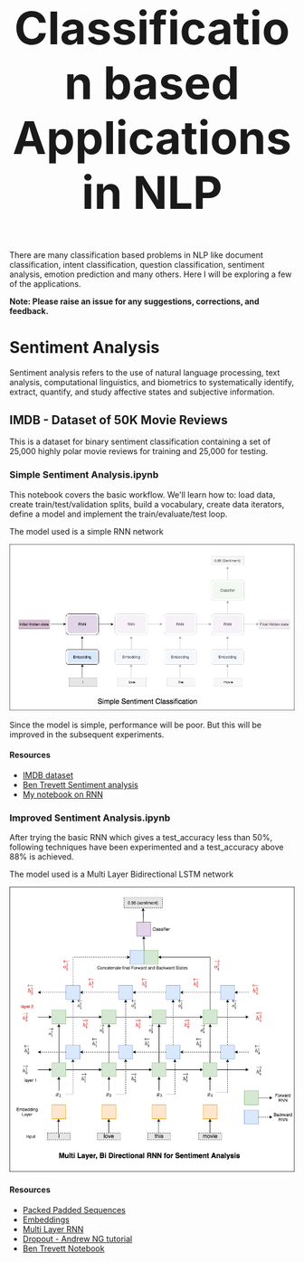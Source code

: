 <h1 align="center" style="font-size:80px">
    Classification based Applications in NLP
</h1>

There are many classification based problems in NLP like document classification, intent classification, question classification, sentiment analysis, emotion prediction and many others. Here I will be exploring a few of the applications.

**Note: Please raise an issue for any suggestions, corrections, and feedback.**

# Sentiment Analysis

Sentiment analysis refers to the use of natural language processing, text analysis, computational linguistics, and biometrics to systematically identify, extract, quantify, and study affective states and subjective information.

## IMDB - Dataset of 50K Movie Reviews

This is a dataset for binary sentiment classification containing a set of 25,000 highly polar movie reviews for training and 25,000 for testing. 

### Simple Sentiment Analysis.ipynb

This notebook covers the basic workflow. We'll learn how to: load data, create train/test/validation splits, build a vocabulary, create data iterators, define a model and implement the train/evaluate/test loop.

The model used is a simple RNN network

![sentiment](../../assets/images/applications/sentiment/simple.gif)

Since the model is simple, performance will be poor. But this will be improved in the subsequent experiments.

#### Resources

- [IMDB dataset](http://ai.stanford.edu/~amaas/data/sentiment/)
- [Ben Trevett Sentiment analysis](https://github.com/bentrevett/pytorch-sentiment-analysis)
- [My notebook on RNN](https://github.com/graviraja/100-Days-of-NLP/blob/master/architectures/RNN.ipynb)

### Improved Sentiment Analysis.ipynb

After trying the basic RNN which gives a test_accuracy less than 50%, following techniques have been experimented and a test_accuracy above 88% is achieved.

The model used is a Multi Layer Bidirectional LSTM network

![sentiment](../../assets/images/applications/sentiment/improved.png)

#### Resources

- [Packed Padded Sequences](https://github.com/graviraja/pytorch-sample-codes/blob/master/pad_sequences.py)
- [Embeddings](https://github.com/graviraja/100-Days-of-NLP/tree/master/embeddings)
- [Multi Layer RNN](https://github.com/graviraja/100-Days-of-NLP/blob/master/architectures/RNN.ipynb)
- [Dropout - Andrew NG tutorial](https://www.youtube.com/watch?v=ARq74QuavAo)
- [Ben Trevett Notebook](https://github.com/bentrevett/pytorch-sentiment-analysis/blob/master/2%20-%20Upgraded%20Sentiment%20Analysis.ipynb)